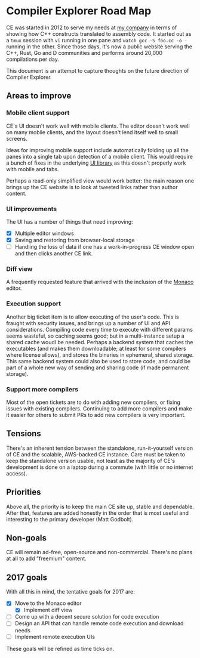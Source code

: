 # Compiler Explorer Road Map

CE was started in 2012 to serve my needs at [my company](http:/drw.com) in terms of showing how
C++ constructs translated to assembly code. It started out as a `tmux` session with `vi` running in one
pane and `watch gcc -S foo.cc -o -` running in the other. Since those days, it's now a public website
serving the C++, Rust, Go and D communities and performs around 20,000 compilations per day.

This document is an attempt to capture thoughts on the future direction of Compiler Explorer.

## Areas to improve

### Mobile client support

CE's UI doesn't work well with mobile clients. The editor doesn't work well on many mobile clients, and the
layout doesn't lend itself well to small screens.

Ideas for improving mobile support include automatically folding up all the panes into a single tab upon
detection of a mobile client. This would require a bunch of fixes in the 
underlying [UI library](http://golden-layout.com) as this doesn't properly work with mobile and tabs.

Perhaps a read-only simplified view would work better: the main reason one brings up the CE website is to
look at tweeted links rather than author content.

### UI improvements

The UI has a number of things that need improving:

- [X] Multiple editor windows
- [X] Saving and restoring from browser-local storage
- [ ] Handling the loss of data if one has a work-in-progress CE window open and then clicks another CE link.

### Diff view

A frequently requested feature that arrived with the inclusion of the [Monaco](https://microsoft.github.io/monaco-editor/) editor.

### Execution support

Another big ticket item is to allow executing of the user's code. This is fraught with security issues, and
brings up a number of UI and API considerations. Compiling code every time to execute with different params
seems wasteful, so caching seems good; but in a multi-instance setup a shared cache woudl be needed. Perhaps
a backend system that caches the executables (and makes them downloadable; at least for some compilers where
license allows), and stores the binaries in ephemeral, shared storage. This same backend system could also 
be used to store code, and could be part of a whole new way of sending and sharing code (if made permanent
storage).

### Support more compilers

Most of the open tickets are to do with adding new compilers, or fixing issues with existing compilers.
Continuing to add more compilers and make it easier for others to submit PRs to add new compilers is
very important.

## Tensions

There's an inherent tension between the standalone, run-it-yourself version of CE and the scalable, AWS-backed
CE instance. Care must be taken to keep the standalone version usable, not least as the majority of CE's
development is done on a laptop during a commute (with little or no internet access).

## Priorities

Above all, the priority is to keep the main CE site up, stable and dependable. After that, features are
added honestly in the order that is most useful and interesting to the primary developer (Matt Godbolt).

## Non-goals
CE will remain ad-free, open-source and non-commercial. There's no plans at all to add "freemium" content.

## 2017 goals

With all this in mind, the tentative goals for 2017 are:

- [X] Move to the Monaco editor
   - [X] Implement diff view
- [ ] Come up with a decent secure solution for code execution
- [ ] Design an API that can handle remote code execution and download needs
- [ ] Implement remote execution UIs

These goals will be refined as time ticks on.
